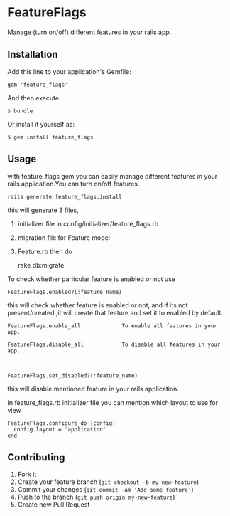 # FeatureFlags

Manage (turn on/off) different features in your rails app.

## Installation

Add this line to your application's Gemfile:

    gem 'feature_flags'

And then execute:

    $ bundle

Or install it yourself as:

    $ gem install feature_flags

## Usage

with feature_flags gem you can easily manage different features in your rails application.You can turn on/off features.

    rails generate feature_flags:install

this will generate 3 files,
1) initializer file in config/initializer/feature_flags.rb
2) migration file for Feature model
3) Feature.rb 
then do 
    
    rake db:migrate
    


To check whether paritcular feature is enabled or not use

    FeatureFlags.enabled?(:feature_name)

this will check whether feature is enabled or not, and if its not present/created ,it will create that feature and set it to enabled by default.


    FeatureFlags.enable_all             To enable all features in your app.

    FeatureFlags.disable_all            To disable all features in your app.    



    FeatureFlags.set_disabled?(:feature_name)

this will disable mentioned feature in your rails application.    

In feature_flags.rb initializer file you can mention which layout to use for view

    FeatureFlags.configure do |config|
      config.layout = "application" 
    end
    
## Contributing

1. Fork it
2. Create your feature branch (`git checkout -b my-new-feature`)
3. Commit your changes (`git commit -am 'Add some feature'`)
4. Push to the branch (`git push origin my-new-feature`)
5. Create new Pull Request
